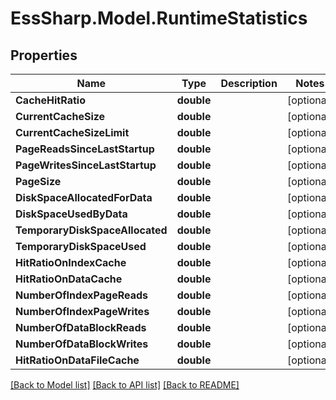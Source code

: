 # EssSharp.Model.RuntimeStatistics

## Properties

Name | Type | Description | Notes
------------ | ------------- | ------------- | -------------
**CacheHitRatio** | **double** |  | [optional] 
**CurrentCacheSize** | **double** |  | [optional] 
**CurrentCacheSizeLimit** | **double** |  | [optional] 
**PageReadsSinceLastStartup** | **double** |  | [optional] 
**PageWritesSinceLastStartup** | **double** |  | [optional] 
**PageSize** | **double** |  | [optional] 
**DiskSpaceAllocatedForData** | **double** |  | [optional] 
**DiskSpaceUsedByData** | **double** |  | [optional] 
**TemporaryDiskSpaceAllocated** | **double** |  | [optional] 
**TemporaryDiskSpaceUsed** | **double** |  | [optional] 
**HitRatioOnIndexCache** | **double** |  | [optional] 
**HitRatioOnDataCache** | **double** |  | [optional] 
**NumberOfIndexPageReads** | **double** |  | [optional] 
**NumberOfIndexPageWrites** | **double** |  | [optional] 
**NumberOfDataBlockReads** | **double** |  | [optional] 
**NumberOfDataBlockWrites** | **double** |  | [optional] 
**HitRatioOnDataFileCache** | **double** |  | [optional] 

[[Back to Model list]](../README.md#documentation-for-models) [[Back to API list]](../README.md#documentation-for-api-endpoints) [[Back to README]](../README.md)

